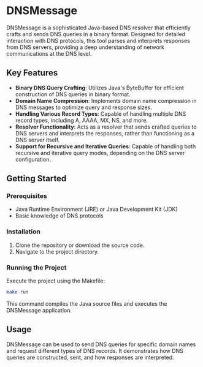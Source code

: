 # DNSMessage

DNSMessage is a sophisticated Java-based DNS resolver that efficiently crafts and sends DNS queries in a binary format. Designed for detailed interaction with DNS protocols, this tool parses and interprets responses from DNS servers, providing a deep understanding of network communications at the DNS level.

## Key Features

- **Binary DNS Query Crafting**: Utilizes Java's ByteBuffer for efficient construction of DNS queries in binary format.
- **Domain Name Compression**: Implements domain name compression in DNS messages to optimize query and response sizes.
- **Handling Various Record Types**: Capable of handling multiple DNS record types, including A, AAAA, MX, NS, and more.
- **Resolver Functionality**: Acts as a resolver that sends crafted queries to DNS servers and interprets the responses, rather than functioning as a DNS server itself.
- **Support for Recursive and Iterative Queries**: Capable of handling both recursive and iterative query modes, depending on the DNS server configuration.

## Getting Started

### Prerequisites

- Java Runtime Environment (JRE) or Java Development Kit (JDK)
- Basic knowledge of DNS protocols

### Installation

1. Clone the repository or download the source code.
2. Navigate to the project directory.

### Running the Project

Execute the project using the Makefile:

```bash
make run
```

This command compiles the Java source files and executes the DNSMessage application.

## Usage

DNSMessage can be used to send DNS queries for specific domain names and request different types of DNS records. It demonstrates how DNS queries are constructed, sent, and how responses are interpreted.
